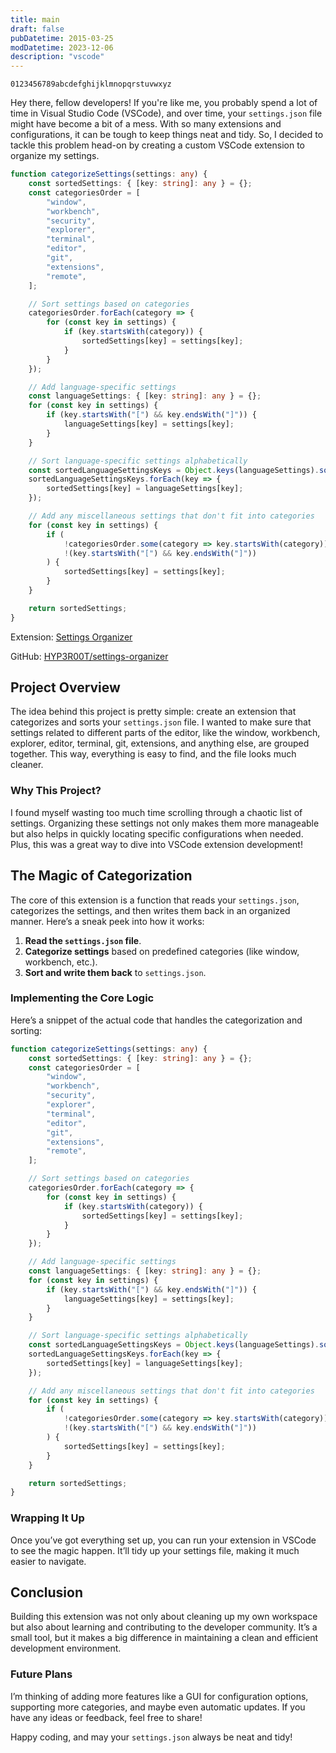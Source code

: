 ```yaml
---
title: main
draft: false
pubDatetime: 2015-03-25
modDatetime: 2023-12-06
description: "vscode"
---
```


`0123456789abcdefghijklmnopqrstuvwxyz`

Hey there, fellow developers! If you're like me, you probably spend a lot of time in Visual Studio Code (VSCode), and over time, your `settings.json` file might have become a bit of a mess. With so many extensions and configurations, it can be tough to keep things neat and tidy. So, I decided to tackle this problem head-on by creating a custom VSCode extension to organize my settings.

```typescript
function categorizeSettings(settings: any) {
    const sortedSettings: { [key: string]: any } = {};
    const categoriesOrder = [
        "window",
        "workbench",
        "security",
        "explorer",
        "terminal",
        "editor",
        "git",
        "extensions",
        "remote",
    ];

    // Sort settings based on categories
    categoriesOrder.forEach(category => {
        for (const key in settings) {
            if (key.startsWith(category)) {
                sortedSettings[key] = settings[key];
            }
        }
    });

    // Add language-specific settings
    const languageSettings: { [key: string]: any } = {};
    for (const key in settings) {
        if (key.startsWith("[") && key.endsWith("]")) {
            languageSettings[key] = settings[key];
        }
    }

    // Sort language-specific settings alphabetically
    const sortedLanguageSettingsKeys = Object.keys(languageSettings).sort();
    sortedLanguageSettingsKeys.forEach(key => {
        sortedSettings[key] = languageSettings[key];
    });

    // Add any miscellaneous settings that don't fit into categories
    for (const key in settings) {
        if (
            !categoriesOrder.some(category => key.startsWith(category)) &&
            !(key.startsWith("[") && key.endsWith("]"))
        ) {
            sortedSettings[key] = settings[key];
        }
    }

    return sortedSettings;
}
```

Extension: [Settings Organizer](https://marketplace.visualstudio.com/items?itemName=hyperoot.settings-organizer)

GitHub: [HYP3R00T/settings-organizer](https://github.com/HYP3R00T/settings-organizer)

## Project Overview

The idea behind this project is pretty simple: create an extension that categorizes and sorts your `settings.json` file. I wanted to make sure that settings related to different parts of the editor, like the window, workbench, explorer, editor, terminal, git, extensions, and anything else, are grouped together. This way, everything is easy to find, and the file looks much cleaner.

### Why This Project?

I found myself wasting too much time scrolling through a chaotic list of settings. Organizing these settings not only makes them more manageable but also helps in quickly locating specific configurations when needed. Plus, this was a great way to dive into VSCode extension development!

## The Magic of Categorization

The core of this extension is a function that reads your `settings.json`, categorizes the settings, and then writes them back in an organized manner. Here’s a sneak peek into how it works:

1. **Read the `settings.json` file**.
2. **Categorize settings** based on predefined categories (like window, workbench, etc.).
3. **Sort and write them back** to `settings.json`.

### Implementing the Core Logic

Here’s a snippet of the actual code that handles the categorization and sorting:

```typescript
function categorizeSettings(settings: any) {
    const sortedSettings: { [key: string]: any } = {};
    const categoriesOrder = [
        "window",
        "workbench",
        "security",
        "explorer",
        "terminal",
        "editor",
        "git",
        "extensions",
        "remote",
    ];

    // Sort settings based on categories
    categoriesOrder.forEach(category => {
        for (const key in settings) {
            if (key.startsWith(category)) {
                sortedSettings[key] = settings[key];
            }
        }
    });

    // Add language-specific settings
    const languageSettings: { [key: string]: any } = {};
    for (const key in settings) {
        if (key.startsWith("[") && key.endsWith("]")) {
            languageSettings[key] = settings[key];
        }
    }

    // Sort language-specific settings alphabetically
    const sortedLanguageSettingsKeys = Object.keys(languageSettings).sort();
    sortedLanguageSettingsKeys.forEach(key => {
        sortedSettings[key] = languageSettings[key];
    });

    // Add any miscellaneous settings that don't fit into categories
    for (const key in settings) {
        if (
            !categoriesOrder.some(category => key.startsWith(category)) &&
            !(key.startsWith("[") && key.endsWith("]"))
        ) {
            sortedSettings[key] = settings[key];
        }
    }

    return sortedSettings;
}
```

### Wrapping It Up

Once you’ve got everything set up, you can run your extension in VSCode to see the magic happen. It’ll tidy up your settings file, making it much easier to navigate.

## Conclusion

Building this extension was not only about cleaning up my own workspace but also about learning and contributing to the developer community. It’s a small tool, but it makes a big difference in maintaining a clean and efficient development environment.

### Future Plans

I’m thinking of adding more features like a GUI for configuration options, supporting more categories, and maybe even automatic updates. If you have any ideas or feedback, feel free to share!

Happy coding, and may your `settings.json` always be neat and tidy!
